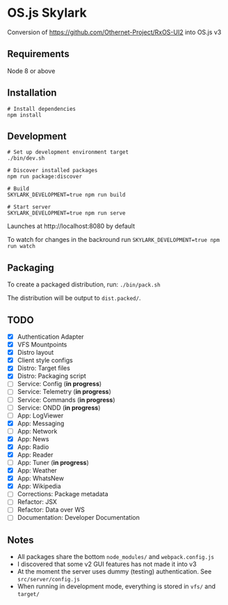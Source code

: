# OS.js Skylark

Conversion of https://github.com/Othernet-Project/RxOS-UI2 into OS.js v3

## Requirements

Node 8 or above

## Installation

```
# Install dependencies
npm install
```

## Development

```
# Set up development environment target
./bin/dev.sh

# Discover installed packages
npm run package:discover

# Build
SKYLARK_DEVELOPMENT=true npm run build

# Start server
SKYLARK_DEVELOPMENT=true npm run serve
```

Launches at http://localhost:8080 by default

To watch for changes in the backround run `SKYLARK_DEVELOPMENT=true npm run watch`

## Packaging

To create a packaged distribution, run: `./bin/pack.sh`

The distribution will be output to `dist.packed/`.

## TODO

* [x] Authentication Adapter
* [x] VFS Mountpoints
* [x] Distro layout
* [x] Client style configs
* [x] Distro: Target files
* [x] Distro: Packaging script
* [ ] Service: Config (**in progress**)
* [ ] Service: Telemetry (**in progress**)
* [ ] Service: Commands (**in progress**)
* [ ] Service: ONDD (**in progress**)
* [ ] App: LogViewer
* [x] App: Messaging
* [ ] App: Network
* [x] App: News
* [x] App: Radio
* [x] App: Reader
* [ ] App: Tuner (**in progress**)
* [x] App: Weather
* [x] App: WhatsNew
* [x] App: Wikipedia
* [ ] Corrections: Package metadata
* [ ] Refactor: JSX
* [ ] Refactor: Data over WS
* [ ] Documentation: Developer Documentation

## Notes

* All packages share the bottom `node_modules/` and `webpack.config.js`
* I discovered that some v2 GUI features has not made it into v3
* At the moment the server uses dummy (testing) authentication. See `src/server/config.js`
* When running in development mode, everything is stored in `vfs/` and `target/`
